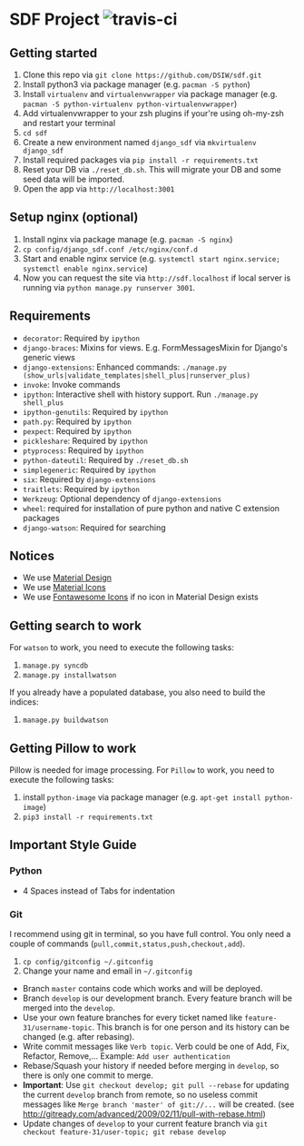 # SDF Project ![travis-ci](https://travis-ci.org/DSIW/sdf.svg)

## Getting started

1. Clone this repo via `git clone https://github.com/DSIW/sdf.git`
1. Install python3 via package manager (e.g. `pacman -S python`)
1. Install `virtualenv` and `virtualenvwrapper` via package manager (e.g. `pacman -S python-virtualenv python-virtualenvwrapper`)
1. Add virtualenvwrapper to your zsh plugins if your're using oh-my-zsh and restart your terminal
1. `cd sdf`
1. Create a new environment named `django_sdf` via `mkvirtualenv django_sdf`
1. Install required packages via `pip install -r requirements.txt`
1. Reset your DB via `./reset_db.sh`. This will migrate your DB and some seed data will be imported.
1. Open the app via `http://localhost:3001`

## Setup nginx (optional)

1. Install nginx via package manage (e.g. `pacman -S nginx`)
1. `cp config/django_sdf.conf /etc/nginx/conf.d`
1. Start and enable nginx service (e.g. `systemctl start nginx.service; systemctl enable nginx.service`)
1. Now you can request the site via `http://sdf.localhost` if local server is running via `python manage.py runserver 3001`.

## Requirements

* `decorator`: Required by `ipython`
* `django-braces`: Mixins for views. E.g. FormMessagesMixin for Django's generic views
* `django-extensions`: Enhanced commands: `./manage.py (show_urls|validate_templates|shell_plus|runserver_plus)`
* `invoke`: Invoke commands
* `ipython`: Interactive shell with history support. Run `./manage.py shell_plus`
* `ipython-genutils`: Required by `ipython`
* `path.py`: Required by `ipython`
* `pexpect`: Required by `ipython`
* `pickleshare`: Required by `ipython`
* `ptyprocess`: Required by `ipython`
* `python-dateutil`: Required by `./reset_db.sh`
* `simplegeneric`: Required by `ipython`
* `six`: Required by `django-extensions`
* `traitlets`: Required by `ipython`
* `Werkzeug`: Optional dependency of `django-extensions`
* `wheel`: required for installation of pure python and native C extension packages
* `django-watson`: Required for searching

## Notices

* We use [Material Design](http://materializecss.com)
* We use [Material Icons](https://www.google.com/design/icons/)
* We use [Fontawesome Icons](http://fontawesome.io/icons) if no icon in Material Design exists

## Getting search to work

For `watson` to work, you need to execute the following tasks:

1. `manage.py syncdb`
1. `manage.py installwatson`

If you already have a populated database, you also need to build the indices:

1. `manage.py buildwatson`


## Getting Pillow to work

Pillow is needed for image processing.
For `Pillow` to work, you need to execute the following tasks:

1. install `python-image` via package manager (e.g. `apt-get install python-image`)
1. `pip3 install -r requirements.txt`

## Important Style Guide

### Python

* 4 Spaces instead of Tabs for indentation

### Git

I recommend using git in terminal, so you have full control. You only need a couple of commands (`pull,commit,status,push,checkout,add`).

1. `cp config/gitconfig ~/.gitconfig`
1. Change your name and email in `~/.gitconfig`

* Branch `master` contains code which works and will be deployed.
* Branch `develop` is our development branch. Every feature branch will be merged into the `develop`.
* Use your own feature branches for every ticket named like `feature-31/username-topic`. This branch is for one person and its history can be changed (e.g. after rebasing).
* Write commit messages like `Verb topic`. Verb could be one of Add, Fix, Refactor, Remove,...
  Example: `Add user authentication`
* Rebase/Squash your history if needed before merging in `develop`, so there is only one commit to merge.
* **Important**: Use `git checkout develop; git pull --rebase` for updating the current `develop` branch from remote, so no useless commit messages like `Merge branch 'master' of git://...` will be created. (see http://gitready.com/advanced/2009/02/11/pull-with-rebase.html)
* Update changes of `develop` to your current feature branch via `git checkout feature-31/user-topic; git rebase develop`
